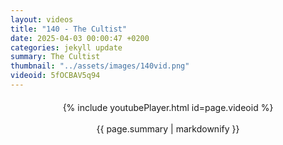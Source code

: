 ```yaml
---
layout: videos
title: "140 - The Cultist"
date: 2025-04-03 00:00:47 +0200
categories: jekyll update
summary: The Cultist
thumbnail: "../assets/images/140vid.png"
videoid: 5fOCBAV5q94
---
```


<div style="text-align: center; margin-top: 20px;">
  {% include youtubePlayer.html id=page.videoid %}
  <p style="margin-top: 15px; font-size: 1.2em; color: #333;">
    <p>{{ page.summary | markdownify }}</p>
  </p>
</div>
